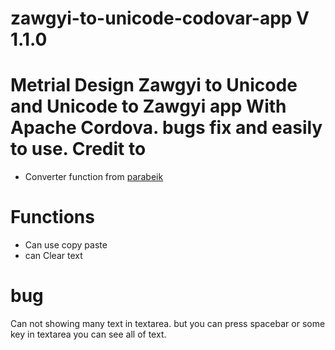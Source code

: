 # zawgyi-to-unicode-codovar-app V 1.1.0
Metrial Design Zawgyi to Unicode and Unicode to Zawgyi app With Apache Cordova. bugs fix and easily to use.
Credit to
=========
* Converter function from [parabeik](https://github.com/ngwestar/parabaik)



Functions
=========
* Can use copy paste
* can Clear text

bug
===
Can not showing many text in textarea. but you can press spacebar or some key in textarea you can see all of text.
